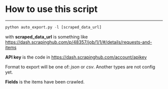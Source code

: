 # How to use this script

------------------------



```python
python auto_export.py -l [scraped_data_url]
```

with **scraped_data_url** is something like https://dash.scrapinghub.com/p/48357/job/1/1/#/details/requests-and-items


**API key** is the code in https://dash.scrapinghub.com/account/apikey  

Format to export will be one of: *json* or *csv*. Another types are not config yet.  

**Fields** is the items have been crawled.  

